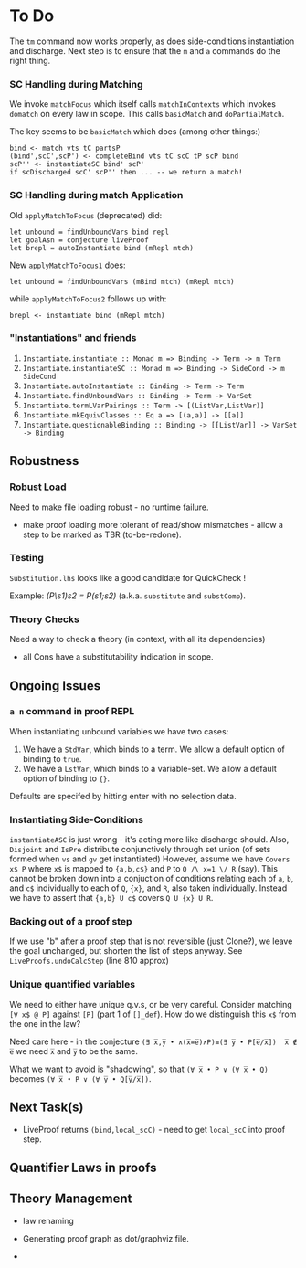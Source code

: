 # To Do

The `tm` command now works properly, as does side-conditions instantiation
and discharge.
Next step is to ensure that the `m` and `a` commands do the right thing.


### SC Handling during Matching

We invoke `matchFocus` which itself calls `matchInContexts`
which invokes `domatch` on every law in scope.
This calls `basicMatch`  and `doPartialMatch`.

The key seems to be `basicMatch` which does (among other things:)

```
bind <- match vts tC partsP
(bind',scC',scP') <- completeBind vts tC scC tP scP bind
scP'' <- instantiateSC bind' scP'
if scDischarged scC' scP'' then ... -- we return a match!       
```

### SC Handling during match Application

Old `applyMatchToFocus` (deprecated) did:

```
let unbound = findUnboundVars bind repl
let goalAsn = conjecture liveProof
let brepl = autoInstantiate bind (mRepl mtch)
```

New `applyMatchToFocus1` does:

```
let unbound = findUnboundVars (mBind mtch) (mRepl mtch)
```

while `applyMatchToFocus2` follows up with:

```
brepl <- instantiate bind (mRepl mtch)
```

### "Instantiations" and friends

1. `Instantiate.instantiate :: Monad m => Binding -> Term -> m Term`
2. `Instantiate.instantiateSC :: Monad m => Binding -> SideCond -> m SideCond`
3. `Instantiate.autoInstantiate :: Binding -> Term -> Term`
4. `Instantiate.findUnboundVars :: Binding -> Term -> VarSet`
5. `Instantiate.termLVarPairings :: Term -> [(ListVar,ListVar)]`
6. `Instantiate.mkEquivClasses :: Eq a => [(a,a)] -> [[a]]`
7. `Instantiate.questionableBinding :: Binding -> [[ListVar]] -> VarSet -> Binding`

## Robustness

### Robust Load
Need to make file loading robust - no runtime failure.

* make proof loading more tolerant of read/show mismatches - allow a step to be marked as TBR (to-be-redone).

### Testing

`Substitution.lhs` looks like a good candidate for QuickCheck !

Example:  *(P\s1)s2 = P(s1;s2)* (a.k.a. `substitute` and `substComp`).

### Theory Checks

Need a way to check a theory (in context, with all its dependencies)

* all Cons have a substitutability indication in scope.

## Ongoing Issues

### `a n` command in proof REPL

When instantiating unbound variables we have two cases:

1. We have a `StdVar`, which binds to a term. 
   We allow a default option of binding to `true`.
2. We have a `LstVar`, which binds to a variable-set.
   We allow a default option of binding to `{}`.
   
Defaults are specifed by hitting enter with no selection data.

### Instantiating Side-Conditions

`instantiateASC` is just wrong - it's acting more like discharge should.
Also, `Disjoint` and `IsPre` distribute conjunctively through set union (of sets formed when `vs` and `gv` get instantiated)
However, assume we have `Covers x$ P` where `x$` is mapped to `{a,b,c$}` and `P` to `Q /\ x=1 \/ R` (say).
This cannot be broken down into a conjuction of conditions relating
each of `a`, `b`, and `c$` individually to each of `Q`, `{x}`,
and `R`, also taken individually.
Instead we have to assert that `{a,b} U c$` covers `Q U {x} U R`.

### Backing out of a proof step

If we use "b" after a proof step that is not reversible (just Clone?), we leave the goal unchanged,
but shorten the list of steps anyway. See `LiveProofs.undoCalcStep` (line 810 approx)

### Unique quantified variables

We need to either have unique q.v.s, or be very careful. Consider matching `[∀ x$ @ P]`  against `[P]` (part 1 of `[]_def`). How do we distinguish this `x$` from the one in the law?

Need care here - in the conjecture
 `(∃ x̅,y̅ • ∧(x̅=e̅)∧P)≡(∃ y̅ • P[e̅/x̅])  x̅ ∉ e̅` 
we need `x̅` and `y̅` to be the same.

What we want to avoid is "shadowing", 
so that `(∀ x̅ • P ∨ (∀ x̅ • Q)`
becomes `(∀ x̅ • P ∨ (∀ y̅ • Q[y̅/x̅])`.

## Next Task(s)


 
* LiveProof returns `(bind,local_scC)` - need to get `local_scC` into proof step.




## Quantifier Laws in proofs

## Theory Management

* law renaming

* Generating proof graph as dot/graphviz file.
* 
